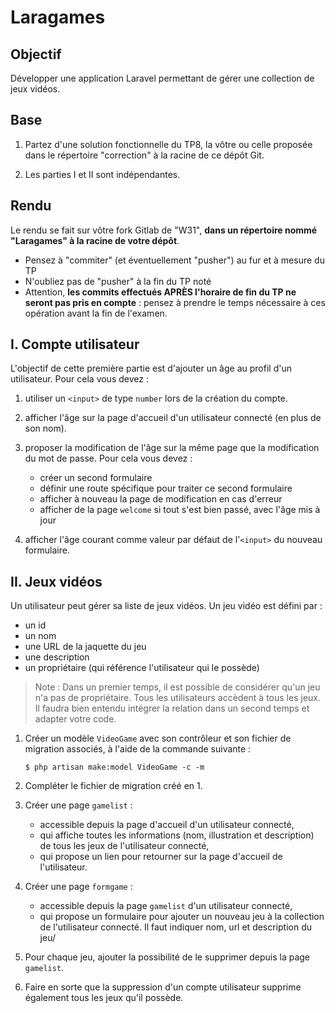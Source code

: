 Laragames
=========

Objectif
--------

Développer une application Laravel permettant de gérer une collection de jeux vidéos.


Base
----

1. Partez d'une solution fonctionnelle du TP8, la vôtre ou celle proposée dans le répertoire "correction" à la racine de ce dépôt Git.

2. Les parties I et II sont indépendantes.


Rendu
-----

Le rendu se fait sur vôtre fork Gitlab de "W31", **dans un répertoire nommé "Laragames" à la racine de votre dépôt**.

- Pensez à "commiter" (et éventuellement "pusher") au fur et à mesure du TP
- N'oubliez pas de "pusher" à la fin du TP noté
- Attention, **les commits effectués APRÈS l'horaire de fin du TP ne seront pas pris en compte** : pensez à prendre le temps nécessaire à ces opération avant la fin de l'examen.


I. Compte utilisateur
---------------------

L'objectif de cette première partie est d'ajouter un âge au profil d'un utilisateur. Pour cela vous devez :

1. utiliser un `<input>` de type `number` lors de la création du compte.

1. afficher l'âge sur la page d'accueil d'un utilisateur connecté (en plus de son nom).

1. proposer la modification de l'âge sur la même page que la modification du mot de passe. Pour cela vous devez :

    - créer un second formulaire
    - définir une route spécifique pour traiter ce second formulaire
    - afficher à nouveau la page de modification en cas d'erreur
    - afficher de la page `welcome` si tout s'est bien passé, avec l'âge mis à jour

1. afficher l'âge courant comme valeur par défaut de l'`<input>` du nouveau formulaire.


II. Jeux vidéos
---------------

Un utilisateur peut gérer sa liste de jeux vidéos. Un jeu vidéo est défini par :

- un id
- un nom
- une URL de la jaquette du jeu
- une description
- un propriétaire (qui référence l'utilisateur qui le possède)

> Note : Dans un premier temps, il est possible de considérer qu'un jeu n'a pas de propriétaire. Tous les utilisateurs accèdent à tous les jeux. Il faudra bien entendu intégrer la relation dans un second temps et adapter votre code.

1. Créer un modèle `VideoGame` avec son contrôleur et son fichier de migration associés, à l'aide de la commande suivante :
    ```
    $ php artisan make:model VideoGame -c -m
    ```

1. Compléter le fichier de migration créé en 1.

1. Créer une page `gamelist` :
    - accessible depuis la page d'accueil d'un utilisateur connecté,
    - qui affiche toutes les informations (nom, illustration et description) de tous les jeux de l'utilisateur connecté,
    - qui propose un lien pour retourner sur la page d'accueil de l'utilisateur.

1. Créer une page `formgame` :
    - accessible depuis la page `gamelist` d'un utilisateur connecté,
    - qui propose un formulaire pour ajouter un nouveau jeu à la collection de l'utilisateur connecté. Il faut indiquer nom, url et description du jeu/

1. Pour chaque jeu, ajouter la possibilité de le supprimer depuis la page `gamelist`.

1. Faire en sorte que la suppression d'un compte utilisateur supprime également tous les jeux qu'il possède.
